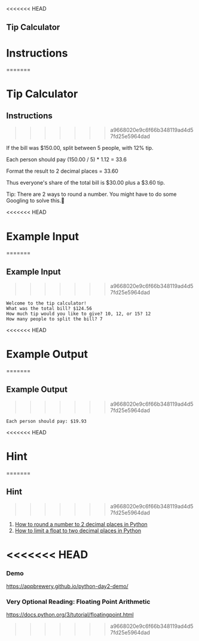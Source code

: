 <<<<<<< HEAD
## Tip Calculator

# Instructions
=======
# Tip Calculator

## Instructions
>>>>>>> a9668020e9c6f66b348119ad4d57fd25e5964dad

If the bill was $150.00, split between 5 people, with 12% tip. 

Each person should pay (150.00 / 5) * 1.12 = 33.6

Format the result to 2 decimal places = 33.60

Thus everyone's share of the total bill is $30.00 plus a $3.60 tip.

Tip: There are 2 ways to round a number. You might have to do some Googling to solve this.💪


<<<<<<< HEAD
# Example Input
=======
## Example Input
>>>>>>> a9668020e9c6f66b348119ad4d57fd25e5964dad

```
Welcome to the tip calculator!
What was the total bill? $124.56
How much tip would you like to give? 10, 12, or 15? 12
How many people to split the bill? 7
```

<<<<<<< HEAD
# Example Output
=======
## Example Output
>>>>>>> a9668020e9c6f66b348119ad4d57fd25e5964dad

```
Each person should pay: $19.93
```


<<<<<<< HEAD
# Hint
=======
## Hint
>>>>>>> a9668020e9c6f66b348119ad4d57fd25e5964dad

1. [How to round a number to 2 decimal places in Python](https://www.google.com/search?q=how+to+round+number+to+2+decimal+places+python&oq=how+to+round+number+to+2+decimal)
2. [How to limit a float to two decimal places in Python](https://www.kite.com/python/answers/how-to-limit-a-float-to-two-decimal-places-in-python)

<<<<<<< HEAD
=======


### Demo
https://appbrewery.github.io/python-day2-demo/

### Very Optional Reading: Floating Point Arithmetic
https://docs.python.org/3/tutorial/floatingpoint.html
>>>>>>> a9668020e9c6f66b348119ad4d57fd25e5964dad
